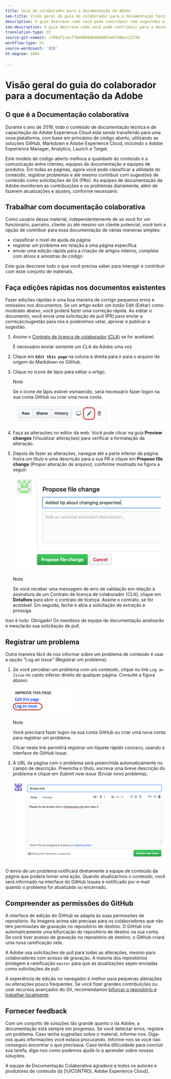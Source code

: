 ```yaml
---
title: Guia do colaborador para a documentação da Adobe
seo-title: Visão geral do guia do colaborador para a documentação técnica da Adobe Experience Cloud
description: O guia descreve como você pode contribuir com sugestões e adições para o site da documentação da Adobe.
seo-description: O guia descreve como você pode contribuir para a documentação técnica da [!UICONTROL Adobe Experience Cloud].
translation-type: ht
source-git-commit: c788a71cecf7b69698b649b6053e6740bcc22730
workflow-type: ht
source-wordcount: '836'
ht-degree: 100%

---
```



# Visão geral do guia do colaborador para a documentação da Adobe

## O que é a Documentação colaborativa

Durante o ano de 2019, todo o conteúdo de documentação técnica e de capacitação da Adobe Experience Cloud está sendo transferido para uma nova plataforma, com base em princípios de código aberto, utilizando as soluções GitHub, Markdown e Adobe Experience Cloud, incluindo o Adobe Experience Manager, Analytics, Launch e Target.

Este modelo de código aberto melhora a qualidade do conteúdo e a comunicação entre clientes, equipes de documentação e equipes de produtos. Em todas as páginas, agora você pode classificar a utilidade do conteúdo, registrar problemas e até mesmo contribuir com sugestões de conteúdo como solicitações de Git (PRs). As equipes de documentação da Adobe monitoram as contribuições e os problemas diariamente, além de fazerem atualizações e ajustes, conforme necessário.

## Trabalhar com documentação colaborativa

Como usuário desse material, independentemente de se você for um funcionário, parceiro, cliente ou até mesmo um cliente potencial, você tem a opção de contribuir para essa documentação de várias maneiras simples:

* classificar o nível de ajuda da página
* registrar um problema em relação a uma página específica
* enviar uma edição rápida para a criação de artigos inteiros, completa com ativos e amostras de código

Este guia descreve tudo o que você precisa saber para interagir e contribuir com esse conjunto de materiais.

<!--
>[!IMPORTANT]
>All repositories that publish to docs.adobe.com have adopted the [Adobe Open Source Code of Conduct](../code-of-conduct.md) or the [.NET Foundation Code of Conduct](https://dotnetfoundation.org/code-of-conduct). For more information, see the [Contributing](../contributing.md) article.
>
> Minor corrections or clarifications to documentation and code examples in public repositories are covered by the [Adobe Documentation Terms of Use](https://www.adobe.com/legal/terms.html). New or significant changes generate a comment in the pull request, asking you to submit an online Contribution License Agreement (CLA) if you are not an employee of Adobe. We need you to complete the online form before we can review or accept your pull request.
-->

## Faça edições rápidas nos documentos existentes

Fazer edições rápidas é uma boa maneira de corrigir pequenos erros e omissões nos documentos. Se um artigo exibir um botão Edit (Editar) como mostrado abaixo, você poderá fazer uma correção rápida. Ao editar o documento, você envia uma solicitação de pull (PR) para enviar a correção/sugestão para nós e poderemos vetar, aprovar e publicar a sugestão.

1. Assine o [Contrato de licença de colaborador (CLA)](http://opensource.adobe.com/cla.html) se for aceitável.

   É necessário enviar somente um CLA da Adobe uma vez.
1. Clique em **`Edit this page`** na coluna à direita para ir para o arquivo de origem do Markdown no GitHub.
1. Clique no ícone de lápis para editar o artigo.

   >[!NOTE]
   >
   >Se o ícone de lápis estiver esmaecido, será necessário fazer logon na sua conta GitHub ou criar uma nova conta.

   ![Localização do ícone de lápis](assets/edit-icon.png)

1. Faça as alterações no editor da web. Você pode clicar na guia **Preview changes** (Visualizar alterações) para verificar a formatação da alteração.
1. Depois de fazer as alterações, navegue até a parte inferior da página. Insira um título e uma descrição para a sua PR e clique em **Propose file change** (Propor alteração de arquivo), conforme mostrado na figura a seguir:

   ![como propor sua alteração](assets/submit-pull-request.png)

   >[!NOTE]
   >
   >Se você receber uma mensagem de erro de validação em relação à assinatura de um Contrato de licença de colaborador (CLA), clique em **Detalhes** para abrir o contrato de licença. Assine o contrato, se for aceitável. Em seguida, feche e abra a solicitação de extração e prossiga.

Isso é tudo. Obrigado! Os membros da equipe de documentação analisarão e mesclarão sua solicitação de pull.

## Registrar um problema

Outra maneira fácil de nos informar sobre um problema de conteúdo é usar a opção “Log an Issue” (Registrar um problema).

1. Se você perceber um problema com um conteúdo, clique no link `Log an Issue` no canto inferior direito de qualquer página. Consulte a figura abaixo:

   ![](assets/git_log_issue.png)

   >[!NOTE]
   >
   >Você precisará fazer logon na sua conta GitHub ou criar uma nova conta para registrar um problema.

   Clicar neste link permitirá registrar um tíquete rápido conosco, usando a interface do GitHub Issue.

1. A URL da página com o problema será preenchida automaticamente no campo de descrição. Preencha o título, escreva uma breve descrição do problema e clique em *Submit new issue* (Enviar novo problema).

   ![](assets/git_issue_example.png)

O envio de um problema notificará diretamente a equipe de conteúdo da página que poderá tomar uma ação. Quando atualizarmos o conteúdo, você será informado na interface do GitHub Issues e notificado por e-mail quando o problema for atualizado ou encerrado.

## Compreender as permissões do GitHub

A interface de edição do GitHub se adapta às suas permissões de repositório. As imagens acima são precisas para os colaboradores que não têm permissões de gravação no repositório de destino. O GitHub cria automaticamente uma bifurcação do repositório de destino na sua conta. Se você tiver acesso de gravação no repositório de destino, o GitHub criará uma nova ramificação nele.

A Adobe usa solicitações de pull para todas as alterações, mesmo para colaboradores com acesso de gravação. A maioria dos repositórios protegem a ramificação `master` para que as atualizações sejam enviadas como solicitações de pull.

A experiência de edição no navegador é melhor para pequenas alterações ou alterações pouco frequentes. Se você fizer grandes contribuições ou usar recursos avançados do Git, recomendamos [bifurcar o repositório e trabalhar localmente](setup/full-workflow.md).

## Fornecer feedback

Com um conjunto de soluções tão grande quanto o da Adobe, a documentação está sempre em progresso. Se você detectar erros, registre um problema. Caso tenha sugestões sobre o material, informe-nos. Diga-nos quais informações você estava procurando. Informe-nos se você não conseguiu encontrar o que precisava. Caso tenha dificuldade para concluir sua tarefa, diga-nos como podemos ajudá-lo a aprender sobre nossas soluções.

A equipe de Documentação Colaborativa agradece a todos os autores e produtores de conteúdo da [!UICONTROL Adobe Experience Cloud].
